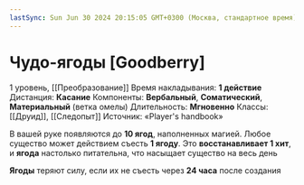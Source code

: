 ```yaml
---
lastSync: Sun Jun 30 2024 20:15:05 GMT+0300 (Москва, стандартное время)
---
```

# Чудо-ягоды [Goodberry]
1 уровень, [[Преобразование]]
Время накладывания: **1 действие**
Дистанция: **Касание**
Компоненты: **Вербальный**, **Соматический**, **Материальный** (ветка омелы)
Длительность: **Мгновенно**
Классы: [[Друид]], [[Следопыт]]
Источник: «Player's handbook»

В вашей руке появляются до **10 ягод**, наполненных магией. Любое существо может действием съесть **1 ягоду**. Это **восстанавливает 1 хит**, и **ягода** настолько питательна, что насыщает существо на весь день

**Ягоды** теряют силу, если их не съесть через **24 часа** после создания
